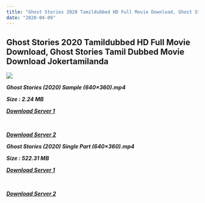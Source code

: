 ```yaml
---
title: "Ghost Stories 2020 Tamildubbed HD Full Movie Download, Ghost Stories Tamil Dubbed Movie Download Jokertamilanda"
date: "2020-04-09"
---
```


## Ghost Stories 2020 Tamildubbed HD Full Movie Download, Ghost Stories Tamil Dubbed Movie Download Jokertamilanda

![](https://images.moviebuff.com/2da7a4c9-ff5d-424e-9fac-46a886231738?w=1000)

**_Ghost Stories (2020) Sample (640×360).mp4_**

**_Size : 2.24 MB_**

**_[Download Server 1](http://c1.wetransfer.vip/files/Tamil{b337cb003d07febca875724d018e20f8c1927a284fdd439ea607fcc650de5bb7}20Dubbed{b337cb003d07febca875724d018e20f8c1927a284fdd439ea607fcc650de5bb7}20Movies/Tamil{b337cb003d07febca875724d018e20f8c1927a284fdd439ea607fcc650de5bb7}202020{b337cb003d07febca875724d018e20f8c1927a284fdd439ea607fcc650de5bb7}20Dubbed{b337cb003d07febca875724d018e20f8c1927a284fdd439ea607fcc650de5bb7}20Movies/Ghost{b337cb003d07febca875724d018e20f8c1927a284fdd439ea607fcc650de5bb7}20Stories{b337cb003d07febca875724d018e20f8c1927a284fdd439ea607fcc650de5bb7}20(2020)/Ghost{b337cb003d07febca875724d018e20f8c1927a284fdd439ea607fcc650de5bb7}20Stories{b337cb003d07febca875724d018e20f8c1927a284fdd439ea607fcc650de5bb7}20(2020){b337cb003d07febca875724d018e20f8c1927a284fdd439ea607fcc650de5bb7}20Proper{b337cb003d07febca875724d018e20f8c1927a284fdd439ea607fcc650de5bb7}20HDRip/Ghost{b337cb003d07febca875724d018e20f8c1927a284fdd439ea607fcc650de5bb7}20Stories{b337cb003d07febca875724d018e20f8c1927a284fdd439ea607fcc650de5bb7}20(2020){b337cb003d07febca875724d018e20f8c1927a284fdd439ea607fcc650de5bb7}20Sample{b337cb003d07febca875724d018e20f8c1927a284fdd439ea607fcc650de5bb7}20(640x360).mp4)_**

**_[  
](http://c1.wetransfer.vip/files/Tamil{b337cb003d07febca875724d018e20f8c1927a284fdd439ea607fcc650de5bb7}20Dubbed{b337cb003d07febca875724d018e20f8c1927a284fdd439ea607fcc650de5bb7}20Movies/Tamil{b337cb003d07febca875724d018e20f8c1927a284fdd439ea607fcc650de5bb7}202020{b337cb003d07febca875724d018e20f8c1927a284fdd439ea607fcc650de5bb7}20Dubbed{b337cb003d07febca875724d018e20f8c1927a284fdd439ea607fcc650de5bb7}20Movies/Ghost{b337cb003d07febca875724d018e20f8c1927a284fdd439ea607fcc650de5bb7}20Stories{b337cb003d07febca875724d018e20f8c1927a284fdd439ea607fcc650de5bb7}20(2020)/Ghost{b337cb003d07febca875724d018e20f8c1927a284fdd439ea607fcc650de5bb7}20Stories{b337cb003d07febca875724d018e20f8c1927a284fdd439ea607fcc650de5bb7}20(2020){b337cb003d07febca875724d018e20f8c1927a284fdd439ea607fcc650de5bb7}20Proper{b337cb003d07febca875724d018e20f8c1927a284fdd439ea607fcc650de5bb7}20HDRip/Ghost{b337cb003d07febca875724d018e20f8c1927a284fdd439ea607fcc650de5bb7}20Stories{b337cb003d07febca875724d018e20f8c1927a284fdd439ea607fcc650de5bb7}20(2020){b337cb003d07febca875724d018e20f8c1927a284fdd439ea607fcc650de5bb7}20Sample{b337cb003d07febca875724d018e20f8c1927a284fdd439ea607fcc650de5bb7}20(640x360).mp4)_**

**_[Download Server 2](http://c1.wetransfer.vip/files/Tamil{b337cb003d07febca875724d018e20f8c1927a284fdd439ea607fcc650de5bb7}20Dubbed{b337cb003d07febca875724d018e20f8c1927a284fdd439ea607fcc650de5bb7}20Movies/Tamil{b337cb003d07febca875724d018e20f8c1927a284fdd439ea607fcc650de5bb7}202020{b337cb003d07febca875724d018e20f8c1927a284fdd439ea607fcc650de5bb7}20Dubbed{b337cb003d07febca875724d018e20f8c1927a284fdd439ea607fcc650de5bb7}20Movies/Ghost{b337cb003d07febca875724d018e20f8c1927a284fdd439ea607fcc650de5bb7}20Stories{b337cb003d07febca875724d018e20f8c1927a284fdd439ea607fcc650de5bb7}20(2020)/Ghost{b337cb003d07febca875724d018e20f8c1927a284fdd439ea607fcc650de5bb7}20Stories{b337cb003d07febca875724d018e20f8c1927a284fdd439ea607fcc650de5bb7}20(2020){b337cb003d07febca875724d018e20f8c1927a284fdd439ea607fcc650de5bb7}20Proper{b337cb003d07febca875724d018e20f8c1927a284fdd439ea607fcc650de5bb7}20HDRip/Ghost{b337cb003d07febca875724d018e20f8c1927a284fdd439ea607fcc650de5bb7}20Stories{b337cb003d07febca875724d018e20f8c1927a284fdd439ea607fcc650de5bb7}20(2020){b337cb003d07febca875724d018e20f8c1927a284fdd439ea607fcc650de5bb7}20Sample{b337cb003d07febca875724d018e20f8c1927a284fdd439ea607fcc650de5bb7}20(640x360).mp4)_**

**_Ghost Stories (2020) Single Part (640×360).mp4_**

**_Size : 522.31 MB_**

**_[Download Server 1](http://c3.wetransfer.vip//files/Ghost{b337cb003d07febca875724d018e20f8c1927a284fdd439ea607fcc650de5bb7}20Stories{b337cb003d07febca875724d018e20f8c1927a284fdd439ea607fcc650de5bb7}20(2020).mp4)_**

**_[  
](http://c3.wetransfer.vip//files/Ghost{b337cb003d07febca875724d018e20f8c1927a284fdd439ea607fcc650de5bb7}20Stories{b337cb003d07febca875724d018e20f8c1927a284fdd439ea607fcc650de5bb7}20(2020).mp4)_**

**_[Download Server 2](http://c3.wetransfer.vip//files/Ghost{b337cb003d07febca875724d018e20f8c1927a284fdd439ea607fcc650de5bb7}20Stories{b337cb003d07febca875724d018e20f8c1927a284fdd439ea607fcc650de5bb7}20(2020).mp4)_**
